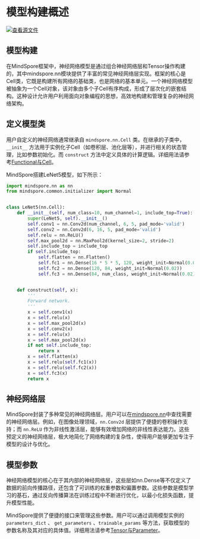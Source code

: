 # 模型构建概述

[![查看源文件](https://mindspore-website.obs.cn-north-4.myhuaweicloud.com/website-images/r2.4.10/resource/_static/logo_source.svg)](https://gitee.com/mindspore/docs/blob/r2.4.10/docs/mindspore/source_zh_cn/model_train/model_building/overview.md)

## 模型构建

在MindSpore框架中，神经网络模型是通过组合神经网络层和Tensor操作构建的，其中mindspore.nn模块提供了丰富的常见神经网络层实现。框架的核心是Cell类，它既是构建所有网络的基础类，也是网络的基本单元。一个神经网络模型被抽象为一个Cell对象，该对象由多个子Cell有序构成，形成了层次化的嵌套结构。这种设计允许用户利用面向对象编程的思想，高效地构建和管理复杂的神经网络架构。

## 定义模型类

用户自定义的神经网络通常继承自 `mindspore.nn.Cell` 类。在继承的子类中，`__init__` 方法用于实例化子Cell（如卷积层、池化层等），并进行相关的状态管理，比如参数初始化。而 `construct` 方法中定义具体的计算逻辑。详细用法请参考[Functional与Cell](https://www.mindspore.cn/docs/zh-CN/r2.4.10/model_train/model_building/functional_and_cell.html)。

MindSpore搭建LeNet5模型，如下所示：

```python
import mindspore.nn as nn
from mindspore.common.initializer import Normal


class LeNet5(nn.Cell):
    def __init__(self, num_class=10, num_channel=1, include_top=True):
        super(LeNet5, self).__init__()
        self.conv1 = nn.Conv2d(num_channel, 6, 5, pad_mode='valid')
        self.conv2 = nn.Conv2d(6, 16, 5, pad_mode='valid')
        self.relu = nn.ReLU()
        self.max_pool2d = nn.MaxPool2d(kernel_size=2, stride=2)
        self.include_top = include_top
        if self.include_top:
            self.flatten = nn.Flatten()
            self.fc1 = nn.Dense(16 * 5 * 5, 120, weight_init=Normal(0.02))
            self.fc2 = nn.Dense(120, 84, weight_init=Normal(0.02))
            self.fc3 = nn.Dense(84, num_class, weight_init=Normal(0.02))


    def construct(self, x):
        '''
        Forward network.
        '''
        x = self.conv1(x)
        x = self.relu(x)
        x = self.max_pool2d(x)
        x = self.conv2(x)
        x = self.relu(x)
        x = self.max_pool2d(x)
        if not self.include_top:
            return x
        x = self.flatten(x)
        x = self.relu(self.fc1(x))
        x = self.relu(self.fc2(x))
        x = self.fc3(x)
        return x
```

## 神经网络层

MindSpore封装了多种常见的神经网络层。用户可以在[mindspore.nn](https://www.mindspore.cn/docs/zh-CN/r2.4.10/api_python/mindspore.nn.html)中查找需要的神经网络层。例如，在图像处理领域，`nn.Conv2d` 层提供了便捷的卷积操作支持；而 `nn.ReLU` 作为非线性激活层，能够有效增加网络的非线性表达能力。这些预定义的神经网络层，极大地简化了网络构建的复杂性，使得用户能够更加专注于模型的设计与优化。

## 模型参数

神经网络模型的核心在于其内部的神经网络层，这些层如nn.Dense等不仅定义了数据的前向传播路径，还包含了可训练的权重参数和偏置参数。这些参数是模型学习的基石，通过反向传播算法在训练过程中不断进行优化，以最小化损失函数，提升模型性能。

MindSpore提供了便捷的接口来管理这些参数。用户可以通过调用模型实例的 `parameters_dict` 、 `get_parameters` 、`trainable_params` 等方法，获取模型的参数名称及其对应的具体值。详细用法请参考[Tensor与Parameter](https://www.mindspore.cn/docs/zh-CN/r2.4.10/model_train/model_building/tensor_and_parameter.html)。

